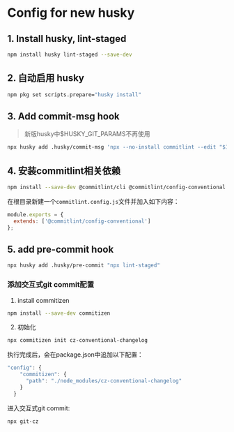 # Config for new husky

## 1. Install husky, lint-staged

```bash
npm install husky lint-staged --save-dev
```

## 2. 自动启用 husky

```bash
npm pkg set scripts.prepare="husky install"
```

## 3. Add commit-msg hook

> 新版husky中$HUSKY_GIT_PARAMS不再使用

```bash
npx husky add .husky/commit-msg 'npx --no-install commitlint --edit "$1"'
```

## 4. 安装commitlint相关依赖

```bash
npm install --save-dev @commitlint/cli @commitlint/config-conventional
```

在根目录新建一个`commitlint.config.js`文件并加入如下内容：

```js
module.exports = {
  extends: ['@commitlint/config-conventional']
};
```

## 5. add pre-commit hook

```bash
npx husky add .husky/pre-commit "npx lint-staged"
```

### 添加交互式git commit配置

1. install commitizen

```bash
npm install --save-dev commitizen
```

2. 初始化

```bash
npx commitizen init cz-conventional-changelog
```

执行完成后，会在package.json中追加以下配置：

```js
"config": {
    "commitizen": {
      "path": "./node_modules/cz-conventional-changelog"
    }
  }
```

进入交互式git commit:

```bash
npx git-cz
```
